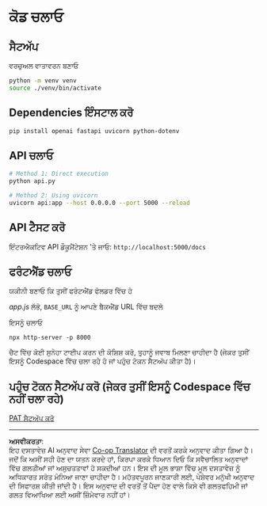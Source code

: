 <!--
CO_OP_TRANSLATOR_METADATA:
{
  "original_hash": "0aaa930f076f2d83cc872ad157f8ffd3",
  "translation_date": "2025-10-22T17:45:55+00:00",
  "source_file": "9-chat-project/solution/backend/python/README.md",
  "language_code": "pa"
}
-->
# ਕੋਡ ਚਲਾਓ

## ਸੈਟਅੱਪ

ਵਰਚੁਅਲ ਵਾਤਾਵਰਨ ਬਣਾਓ

```sh
python -m venv venv
source ./venv/bin/activate
```

## Dependencies ਇੰਸਟਾਲ ਕਰੋ

```sh
pip install openai fastapi uvicorn python-dotenv
```

## API ਚਲਾਓ

```sh
# Method 1: Direct execution
python api.py

# Method 2: Using uvicorn
uvicorn api:app --host 0.0.0.0 --port 5000 --reload
```

## API ਟੈਸਟ ਕਰੋ

ਇੰਟਰਐਕਟਿਵ API ਡੌਕੂਮੈਂਟੇਸ਼ਨ 'ਤੇ ਜਾਓ: `http://localhost:5000/docs`

## ਫਰੰਟਐਂਡ ਚਲਾਓ

ਯਕੀਨੀ ਬਣਾਓ ਕਿ ਤੁਸੀਂ ਫਰੰਟਐਂਡ ਫੋਲਡਰ ਵਿੱਚ ਹੋ

*app.js* ਲੱਭੋ, `BASE_URL` ਨੂੰ ਆਪਣੇ ਬੈਕਐਂਡ URL ਵਿੱਚ ਬਦਲੋ

ਇਸਨੂੰ ਚਲਾਓ

```
npx http-server -p 8000
```

ਚੈਟ ਵਿੱਚ ਕੋਈ ਸੁਨੇਹਾ ਟਾਈਪ ਕਰਨ ਦੀ ਕੋਸ਼ਿਸ਼ ਕਰੋ, ਤੁਹਾਨੂੰ ਜਵਾਬ ਮਿਲਣਾ ਚਾਹੀਦਾ ਹੈ (ਜੇਕਰ ਤੁਸੀਂ ਇਸਨੂੰ Codespace ਵਿੱਚ ਚਲਾ ਰਹੇ ਹੋ ਜਾਂ ਪਹੁੰਚ ਟੋਕਨ ਸੈਟਅੱਪ ਕੀਤਾ ਹੈ)।

## ਪਹੁੰਚ ਟੋਕਨ ਸੈਟਅੱਪ ਕਰੋ (ਜੇਕਰ ਤੁਸੀਂ ਇਸਨੂੰ Codespace ਵਿੱਚ ਨਹੀਂ ਚਲਾ ਰਹੇ)

[PAT ਸੈਟਅੱਪ ਕਰੋ](https://docs.github.com/en/authentication/keeping-your-account-and-data-secure/managing-your-personal-access-tokens)

---

**ਅਸਵੀਕਰਤਾ**:  
ਇਹ ਦਸਤਾਵੇਜ਼ AI ਅਨੁਵਾਦ ਸੇਵਾ [Co-op Translator](https://github.com/Azure/co-op-translator) ਦੀ ਵਰਤੋਂ ਕਰਕੇ ਅਨੁਵਾਦ ਕੀਤਾ ਗਿਆ ਹੈ। ਜਦੋਂ ਕਿ ਅਸੀਂ ਸਹੀ ਹੋਣ ਦਾ ਯਤਨ ਕਰਦੇ ਹਾਂ, ਕਿਰਪਾ ਕਰਕੇ ਧਿਆਨ ਦਿਓ ਕਿ ਸਵੈਚਾਲਿਤ ਅਨੁਵਾਦਾਂ ਵਿੱਚ ਗਲਤੀਆਂ ਜਾਂ ਅਸੁਚਤਤਾਵਾਂ ਹੋ ਸਕਦੀਆਂ ਹਨ। ਇਸ ਦੀ ਮੂਲ ਭਾਸ਼ਾ ਵਿੱਚ ਮੂਲ ਦਸਤਾਵੇਜ਼ ਨੂੰ ਅਧਿਕਾਰਤ ਸਰੋਤ ਮੰਨਿਆ ਜਾਣਾ ਚਾਹੀਦਾ ਹੈ। ਮਹੱਤਵਪੂਰਨ ਜਾਣਕਾਰੀ ਲਈ, ਪੇਸ਼ੇਵਰ ਮਨੁੱਖੀ ਅਨੁਵਾਦ ਦੀ ਸਿਫਾਰਸ਼ ਕੀਤੀ ਜਾਂਦੀ ਹੈ। ਇਸ ਅਨੁਵਾਦ ਦੀ ਵਰਤੋਂ ਤੋਂ ਪੈਦਾ ਹੋਣ ਵਾਲੇ ਕਿਸੇ ਵੀ ਗਲਤਫਹਿਮੀ ਜਾਂ ਗਲਤ ਵਿਆਖਿਆ ਲਈ ਅਸੀਂ ਜ਼ਿੰਮੇਵਾਰ ਨਹੀਂ ਹਾਂ।